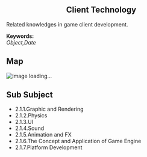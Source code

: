 <h2 align="center">Client Technology</h2>
<p>
Related knowledges in game client development.
</p>

**Keywords:**<br/>
*Object,Date*

## Map
![image loading...](../exports/2.1.Client%20Technology.png?raw=true)

## Sub Subject
* 2.1.1.Graphic and Rendering
* 2.1.2.Physics
* 2.1.3.UI
* 2.1.4.Sound
* 2.1.5.Animation and FX
* 2.1.6.The Concept and Application of Game Engine
* 2.1.7.Platform Development
